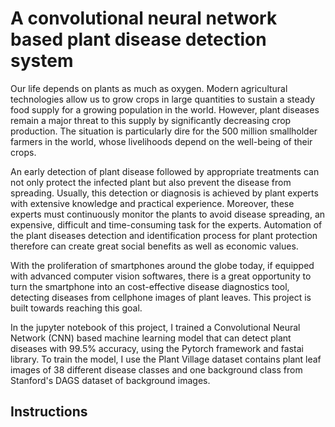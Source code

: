 # A convolutional neural network based plant disease detection system

   Our life depends on plants as much as oxygen. Modern agricultural technologies allow us to grow crops in large quantities to sustain a steady food supply for a growing population in the world. However, plant diseases remain a major threat to this supply by significantly decreasing crop production. The situation is particularly dire for the 500 million smallholder farmers in the world, whose livelihoods depend on the well-being of their crops. 
  
   An early detection of plant disease followed by appropriate treatments can not only protect the infected plant but also prevent the disease from spreading. Usually, this detection or diagnosis is achieved by plant experts with extensive knowledge and practical experience. Moreover, these experts must continuously monitor the plants to avoid disease spreading, an expensive, difficult and time-consuming task for the experts. Automation of the plant diseases detection and identification process for plant protection therefore can create great social benefits as well as economic values.
  
   With the proliferation of smartphones around the globe today, if equipped with advanced computer vision softwares, there is a great opportunity to turn the smartphone into an cost-effective disease diagnostics tool, detecting diseases from cellphone images of plant leaves. This project is built towards reaching this goal.
   
   In the jupyter notebook of this project, I trained a Convolutional Neural Network (CNN) based machine learning model that can detect plant diseases with 99.5% accuracy, using the Pytorch framework and fastai library. To train the model, I use the Plant Village dataset contains plant leaf images of 38 different disease classes and one background class from Stanford's DAGS dataset of background images.
   
   ## Instructions
